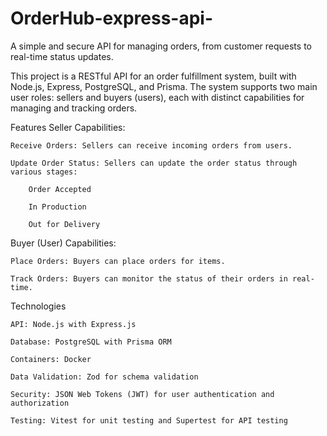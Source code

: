 # OrderHub-express-api-
A simple and secure API for managing orders, from customer requests to real-time status updates.

This project is a RESTful API for an order fulfillment system, built with Node.js, Express, PostgreSQL, and Prisma. The system supports two main user roles: sellers and buyers (users), each with distinct capabilities for managing and tracking orders.

Features
Seller Capabilities:

    Receive Orders: Sellers can receive incoming orders from users.

    Update Order Status: Sellers can update the order status through various stages:

        Order Accepted

        In Production

        Out for Delivery

Buyer (User) Capabilities:

    Place Orders: Buyers can place orders for items.

    Track Orders: Buyers can monitor the status of their orders in real-time.

Technologies

    API: Node.js with Express.js

    Database: PostgreSQL with Prisma ORM

    Containers: Docker

    Data Validation: Zod for schema validation

    Security: JSON Web Tokens (JWT) for user authentication and authorization

    Testing: Vitest for unit testing and Supertest for API testing
